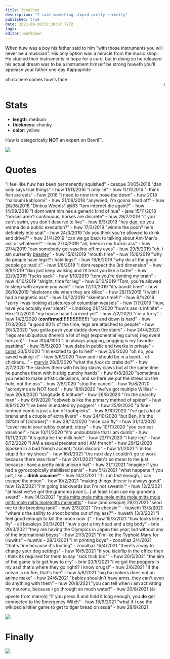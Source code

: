 ```yaml
---
title: Zonalhaz
description: "I said something stupid pretty recently"
published: true
date: 2021-09-28T21:39:07.777Z
tags: 
editor: markdown
---
```


When huw was a boy his father said to him "with those instruments you will never be a musician". His only option was a miracle from the music shop. He studied their instruments in hope for a cure, but in doing so he released his actual dream was to be a instrument himself be strong huweth you'll appease your father one day Kappapride

oh no here comes huw's face
<marquee>huw's face</marquee>
# Stats
* **length**: medium
* **thickness**: chunky
* **color**: yellow

Huw is categorically **NOT** an expert on Bovril:tm:.

![](https://cesque.com/storage/19/08/03/486301074883.png)
# Quotes
"i feel like huw has been permanently squished" - cesque 31/05/2018
"dan only says true things" - huw 11/11/2016 
"i only lie" - huw 11/11/2016
"i think fish are eels" - huw 2016
"i need to now trim nose the down" - huw 2018
"halloumi kabloomi" - huw 21/06/2018
"anyweed, i'm gonna head off" - huw 26/06/2018
"Dinkus Weenis" @i63
"tom internet die again?" - huw 14/09/2018
"I dont want him hes a generic kind of hue" - jane 15/11/2018
"horses aren't continuous, horses are discrete" - huw 29/2/2019
"if you can't swim, you don't deserve to live" - huw 8/3/2019
"hey [dan](Cesque), do you wanna do a public execution?" - huw 17/3/2019
"winnie the pooh? he's definitely into scat" - huw 24/3/2019
"do you think you're allowed to drink and drive?" - huw 21/4/2019
"can we go back to talking about Ant-Man's ass or whatever?" - huw 27/4/2019
"ah, bees in my fuckin ass" - huw 27/4/2019
"can somebody get vaseline off my eyes" - huw 29/5/2019
"oh, i am currently [beasley](Brie)" - huw 15/6/2019
"mouth time" - huw 15/6/2019
"why do people have legs!? i hate legs!" - huw 16/6/2019
"why do all the good people go mad :(" - huw 1/8/2019
"i dont respect the 3rd dimension" - huw 8/9/2019
"dan just keep walking and i’ll treat you like a turtle" - huw 22/9/2019
"fucks sack" - huw 1/10/2019
"tom you're denting my brain" - huw 4/10/2019
"alright, time for leg" - huw 6/10/2019
"Tom, you're allowed to sleep with anyone you want" - huw 12/10/2019
"it's bandit time" - huw 26/10/2019
"skeletons die when they are killed" - huw 28/11/2019
"i wish i had a magnetic ass" - huw 14/12/2019
"skeleton time!!!" - huw 9/1/2019
"sorry i was looking at pictures of columbian weasels" - huw ?/?/2019
"huw, have you actually *ever* slept?" - Lindskog 21/1/2020
"huw's ass is infinite" - Hexi 1/2/2020
"my house hasn't arrived yet" - huw 7/2/2020
"i'm a furry" - huw 14/2/2020 (**confirmed!!!!!!!!!!!!!!!!!**)
"up and down is hard" - huw 17/3/2020
"a good 90% of the time, legs are attached to people" - huw 26/3/2020
"you gotta push your daddy down the stairs" - huw 24/4/2020
"legs are ubiquitous (there's a lot of leg) (exponential leg curve) (leg event horizon)" - huw 30/4/1010
"i'm always pogging, pogging is my favorite pasttime" - huw 15/5/2020
"huw dabs in public and twerks in private" - [coins](Supercoins) 23/5/2020
"i'm excited to go to hell" - huw 2/6/2020
"oh no, you saved waluigi :(" - huw 5/6/2020
"huw and i should be in a band... of chickens..." - [marvin](marvin) 28/6/2020
"what the *fuck* do crabs do?" - huw 2/7/2020
"he slashes them with his big slashy claws but at the same time he punches them with his big punchy hands" - huw 6/8/2020
"sometimes you need to make artistic decisions, and so here we put the stress on the *hole*, not the *ass*" - huw 7/8/2020
"stop the cancel" - huw 15/8/2020
"acronyms are NOT food" - huw 18/8/2020
"we've got multiple Willies" - huw 20/8/2020
"langitude & lotitude" - huw 26/8/2020
"i'm the anarchy man" - huw 6/9/2020
"cobweb is like the primary method of spider" - huw 8/9/2020
"i've been inundated by poggers" - huw 25/9/2020
"a fine-toothed comb is just a ton of toothpicks" - huw 8/10/2020
"i've got a lot of brains and a couple of extra livers" - huw 24/10/2020
"but Ben, it's the 28%th of \[October]" - huw 28/10/2020
"mice can fly" - huw 31/10/2020
"cover me in your tubby custard, dipsy" - huw 10/11/2020
"you can eat vaseline!" - huw 10/11/2020
"it's undoubtable that i am dumb" - huw 11/11/2020
"it's gotta be the milk hole" - huw 22/11/2020
"i hate leg" - huw 6/12/2020
"i AM a sexual predator and i AM french" - huw 29/12/2020 (spoken in a bad french accent)
"skin discord" - huw 1/1/2021
"i'm too stupid for my shoes" - huw 16/1/2021
"the next day i couldn't go to work because there was river" - huw 20/1/2021
"dan's so mean to me just because i have a pretty pink unicorn hat" - huw 31/1/2021
"imagine if you had a gyroscopically stabilised penis" - huw 5/2/2021
"what happens if you just, like... **drink cocaine**?" - huw 10/2/2021
"if i run fast enough, i can escape the moon" - huw 10/2/2021
"making things thiccer is always good" - huw 12/2/2021
"i'm going backwards but i'm not sweatin'" - huw 12/2/2021
"at least we've got the grandma juice [...] at least i can use my grandma sword" - huw 14/2/2021
"[mole mitts mole mitts mole mitts mole mitts mole mitts mole mitts molemitts molemitts](https://www.youtube.com/watch?v=KUvQaxnK7sc)" - huw (and cesque) 28/2/2021
"send me to the breeding tank" - huw 2/3/2021
"i'm cheesin'" - huweth 13/3/2021
"where's the ability to shoot bombs out of my ass?" - huweth 13/3/2021
"i feel good enough to kill the moon now :)" - huw 15/3/2021
"huw looks like a fly" - all beasleys 20/3/2021
"huw's got a tiny head and a big body" - brie 20/3/2021
"they are having the Olympics in Japan this year, but without any of the international boyos" - huw 21/3/2021
"i'm like the Typhoid Mary for Huwitis" - huwitis - 28/3/2021
"i'm printing boys" - zonalhaz 2/4/2021
"that's fine because it's looting" - zonalhaz 15/4/2021
"there's a way to change your dog settings" - huw 16/5/2021
"if you kickflip in the office then i think its required for them to say "sick trick bro"" - huw 20/5/2021
"the aim of the game is to get huw to cry" - brie 20/5/2021
"i've got the poppers in my ass! that's where they go right!? i know drugs!" - huw 2/6/2021
"if the ocean is on fire, that's fine" - huw 5/6/2021
"big bazonkers does not an anime make" - huw 24/6/2021
"babies shouldn't have arms, they can't even do anything with them" - huw 20/8/2021
"you can tell when i am activating my neurons, because i go through so much water!" - huw 20/8/2021 (👍 upvote from marvin)
"if you press 8 and hold it long enough, you **do** get connected to the Emergency Witch" - huw 18/9/2021
"what if i use the wikipedia hitler game to get to tiger bread on asda" - huw 28/9/2021



![](https://cesque.com/storage/20/02/04/223613402362.png)
# Finally

[<img src="https://cesque.com/storage/19/04/19/unknown.png" />](https://cesque.com/storage/21/07/22/867048638949.png)